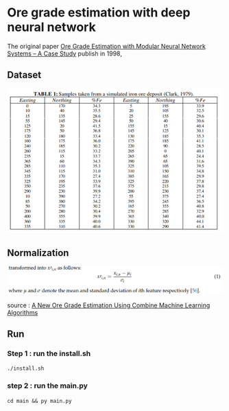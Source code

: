 # Ore grade estimation with deep neural network

The original paper  [Ore Grade Estimation with Modular Neural
Network Systems – A Case Study](https://www.academia.edu/20216644/ore_grade_estimation_with_modular_neural_network_systems_a_case_study) publish in 1998,

## Dataset 

![dataset](./rsc/dataset.PNG)

## Normalization

![normalization](./rsc/normalize.PNG)

source : [A New Ore Grade Estimation Using Combine Machine Learning Algorithms](https://www.mdpi.com/2075-163X/10/10/847)

## Run 

### Step 1 : run the install.sh

```
./install.sh
```

### step 2 : run the main.py

```
cd main && py main.py
```




